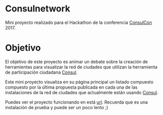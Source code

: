 # Consulnetwork

Mini proyecto realizado para el Hackathon de la conferencia [ConsulCon](http://ciudades-democraticas.cc/consulcon/) 2017.

# Objetivo

El objetivo de este proyecto es animar un debate sobre la creación de herramientas
para visualizar la red de ciudades que utilizan la herramienta de participación ciudadana
[Consul](http://consulproject.org/en/).

Este mini proyecto visualiza en su página principal un listado compuesto compuesto por la última
propuesta publicada en cada una de las instalaciones de la red de ciudades que actualmente están usando [Consul](https://github.com/consul/consul).

Puedes ver el proyecto funcionando en está [url](https://consulnetwork.herokuapp.com/). Recuerda que es una instalación de prueba y puede ser un poco lento ;)
